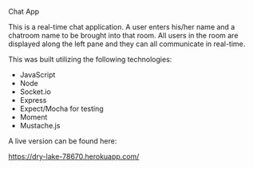 Chat App

This is a real-time chat application.  A user enters his/her name and a chatroom name to be brought into that room.  All users in the room are displayed along the left pane and they can all communicate in real-time.

This was built utilizing the following technologies:

* JavaScript
* Node
* Socket.io
* Express
* Expect/Mocha for testing
* Moment
* Mustache.js

A live version can be found here:

https://dry-lake-78670.herokuapp.com/
